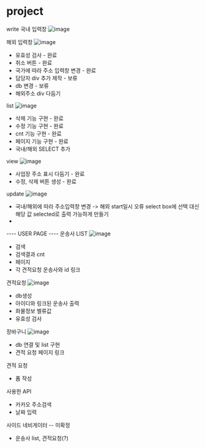 # project

write
국내 입력창
![image](https://github.com/jjh1037/project/assets/130326342/5fd04dbd-9d8f-42b2-8777-8be827823af1)



해외 입력창
![image](https://github.com/jjh1037/project/assets/130326342/9ac907be-2065-473c-8063-88bac37703c2)


- 유효성 검사 - 완료
- 취소 버튼 - 완료
- 국가에 따라 주소 입력창 변경 - 완료
- 담당자 div 추가 제작 - 보류
- db 변경 - 보류
- 해외주소 div 다듬기

list
![image](https://github.com/jjh1037/project/assets/130326342/fb5984ee-0921-449c-b2df-f65c556ac85f)

- 삭제 기능 구현 - 완료
- 수정 기능 구현 - 완료
- cnt 기능 구현 - 완료
- 페이지 기능 구현 - 완료
- 국내/해외 SELECT 추가

view
![image](https://github.com/jjh1037/project/assets/130326342/0b6377f2-5d0f-44c1-ba21-f252b3acb52d)

- 사업장 주소 표시 다듬기 - 완료
- 수정, 삭제 버튼 생성 - 완료

update
![image](https://github.com/jjh1037/project/assets/130326342/2099d1c5-ac2a-4178-8a46-543474797e12)

- 국내/해외에 따라 주소입력창 변경 -> 해외 start일시 오류
   select box에 선택 대신 해당 값 selected로 출력 가능하게 만들기
- 



---- USER PAGE ----
운송사 LIST 
![image](https://github.com/jjh1037/project/assets/130326342/71b92e6d-4c1f-480b-a162-a6d564eca7e9)
- 검색
- 검색결과 cnt
- 페이지
- 각 견적요청 운송사와 id 링크

견적요청
![image](https://github.com/jjh1037/project/assets/130326342/4e128bc6-ccaf-4b3f-9cbb-5a48c5c3360a)
- db생성
- 아이디와 링크된 운송사 출력
- 화물정보 벨류값
- 유효성 검사

장바구니
![image](https://github.com/jjh1037/project/assets/130326342/6dbb66f8-4b06-48b5-b8fa-1493f8290e3f)




- db 연결 및 list 구현
- 견적 요청 페이지 링크
  
견적 요청
 - 폼 작성

사용한 API
- 카카오 주소검색
- 날짜 입력
   
사이드 네비게이터 -- 미확정
- 운송사 list, 견적요청(?)

